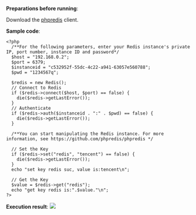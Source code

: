﻿**Preparations before running**:

Download the [phpredis](https://github.com/phpredis/phpredis) client.

**Sample code**:

```
<?php
  /**For the following parameters, enter your Redis instance's private IP, port number, instance ID and password*/
  $host = "192.168.0.2";
  $port = 6379;
  $instanceid = "c532952f-55dc-4c22-a941-63057e560788";
  $pwd = "1234567q";

  $redis = new Redis();
  // Connect to Redis
  if ($redis->connect($host, $port) == false) {
    die($redis->getLastError());
  }
  // Authenticate
  if ($redis->auth($instanceid . ":" . $pwd) == false) {
    die($redis->getLastError());
  }
  
  /**You can start manipulating the Redis instance. For more information, see https://github.com/phpredis/phpredis */
  
  // Set the Key
  if ($redis->set("redis", "tencent") == false) {
    die($redis->getLastError());
  }
  echo "set key redis suc, value is:tencent\n";
  
  // Get the Key
  $value = $redis->get("redis");
  echo "get key redis is:".$value."\n";
?>
```



**Execution result**:
![](//qzonestyle.gtimg.cn/qzone/vas/opensns/res/img/PHP-1.jpg)
